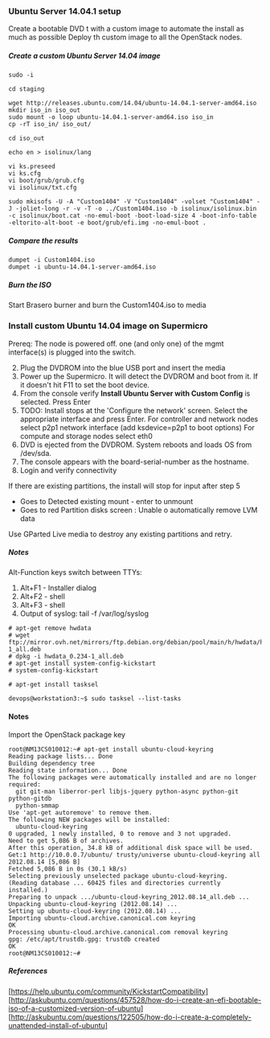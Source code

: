 
### Ubuntu Server 14.04.1 setup

Create a bootable DVD t with a custom image to automate the install as much as possible
Deploy th custom image to all the OpenStack nodes.

##### Create a custom Ubuntu Server 14.04 image 

```
sudo -i

cd staging

wget http://releases.ubuntu.com/14.04/ubuntu-14.04.1-server-amd64.iso
mkdir iso_in iso_out
sudo mount -o loop ubuntu-14.04.1-server-amd64.iso iso_in
cp -rT iso_in/ iso_out/

cd iso_out

echo en > isolinux/lang

vi ks.preseed
vi ks.cfg
vi boot/grub/grub.cfg
vi isolinux/txt.cfg 

sudo mkisofs -U -A "Custom1404" -V "Custom1404" -volset "Custom1404" -J -joliet-long -r -v -T -o ../Custom1404.iso -b isolinux/isolinux.bin -c isolinux/boot.cat -no-emul-boot -boot-load-size 4 -boot-info-table -eltorito-alt-boot -e boot/grub/efi.img -no-emul-boot .
```

##### Compare the results

```
dumpet -i Custom1404.iso
dumpet -i ubuntu-14.04.1-server-amd64.iso
```

##### Burn the ISO 

Start Brasero burner and burn the Custom1404.iso to media

### Install custom Ubuntu 14.04 image on Supermicro 

Prereq:
The node is powered off.
one (and only one) of the mgmt interface(s) is plugged into the switch.

2. Plug the DVDROM into the blue USB port and insert the media
3. Power up the Supermicro. It will detect the DVDROM and boot from it.  If it doesn't hit F11 to set the boot device.
4. From the console verify **Install Ubuntu Server with Custom Config** is selected. Press Enter
5. TODO: Install stops at the 'Configure the network' screen.  Select the appropriate interface and press Enter.
For controller and network nodes select p2p1 network interface (add ksdevice=p2p1 to boot options)
For compute and storage nodes select eth0 
7. DVD is ejected from the DVDROM.  System reboots and loads OS from /dev/sda.
8. The console appears with the board-serial-number as the hostname.
9. Login and verify connectivity

If there are existing partitions, the install will stop for input after step 5
- Goes to Detected existing mount - enter to unmount
- Goes to red Partition disks screen : Unable o automatically remove LVM data

Use GParted Live media to destroy any existing partitions and retry.

##### Notes

Alt-Function keys switch between TTYs:

1. Alt+F1 - Installer dialog
2. Alt+F2 - shell
3. Alt+F3 - shell
4. Output of syslog: tail -f /var/log/syslog

```
# apt-get remove hwdata
# wget ftp://mirror.ovh.net/mirrors/ftp.debian.org/debian/pool/main/h/hwdata/hwdata_0.234-1_all.deb
# dpkg -i hwdata_0.234-1_all.deb
# apt-get install system-config-kickstart
# system-config-kickstart

# apt-get install tasksel

devops@workstation3:~$ sudo tasksel --list-tasks
```

#### Notes


Import the OpenStack package key
```
root@NM13CS010012:~# apt-get install ubuntu-cloud-keyring
Reading package lists... Done
Building dependency tree       
Reading state information... Done
The following packages were automatically installed and are no longer required:
  git git-man liberror-perl libjs-jquery python-async python-git python-gitdb
  python-smmap
Use 'apt-get autoremove' to remove them.
The following NEW packages will be installed:
  ubuntu-cloud-keyring
0 upgraded, 1 newly installed, 0 to remove and 3 not upgraded.
Need to get 5,086 B of archives.
After this operation, 34.8 kB of additional disk space will be used.
Get:1 http://10.0.0.7/ubuntu/ trusty/universe ubuntu-cloud-keyring all 2012.08.14 [5,086 B]
Fetched 5,086 B in 0s (30.1 kB/s)                 
Selecting previously unselected package ubuntu-cloud-keyring.
(Reading database ... 60425 files and directories currently installed.)
Preparing to unpack .../ubuntu-cloud-keyring_2012.08.14_all.deb ...
Unpacking ubuntu-cloud-keyring (2012.08.14) ...
Setting up ubuntu-cloud-keyring (2012.08.14) ...
Importing ubuntu-cloud.archive.canonical.com keyring
OK
Processing ubuntu-cloud.archive.canonical.com removal keyring
gpg: /etc/apt/trustdb.gpg: trustdb created
OK
root@NM13CS010012:~#
```

##### References

[https://help.ubuntu.com/community/KickstartCompatibility]  
[http://askubuntu.com/questions/457528/how-do-i-create-an-efi-bootable-iso-of-a-customized-version-of-ubuntu]  
[http://askubuntu.com/questions/122505/how-do-i-create-a-completely-unattended-install-of-ubuntu]  


